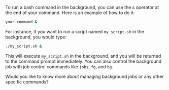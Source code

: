 To run a bash command in the background, you can use the `&` operator at the end of your command. Here is an example of how to do it:

```bash
your_command &
```

For instance, if you want to run a script named `my_script.sh` in the background, you would type:

```bash
./my_script.sh &
```

This will execute `my_script.sh` in the background, and you will be returned to the command prompt immediately. You can also control the background job with job control commands like `jobs`, `fg`, and `bg`.

Would you like to know more about managing background jobs or any other specific commands?

